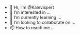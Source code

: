 - 👋 Hi, I’m @Kalevispert
- 👀 I’m interested in ...
- 🌱 I’m currently learning ...
- 💞️ I’m looking to collaborate on ...
- 📫 How to reach me ...

<!---
Kalevispert/Kalevispert is a ✨ special ✨ repository because its `README.md` (this file) appears on your GitHub profile.
You can click the Preview link to take a look at your changes.
--->
